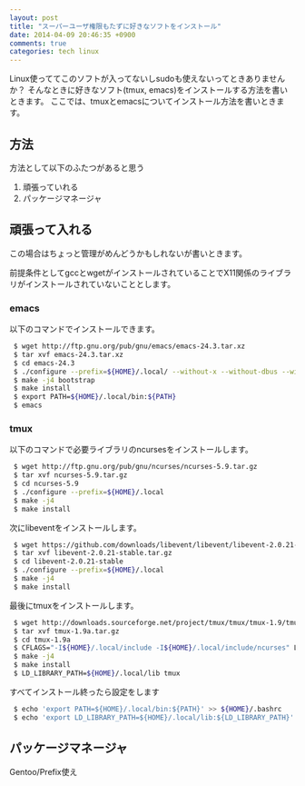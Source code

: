 ```yaml
---
layout: post
title: "スーパーユーザ権限もたずに好きなソフトをインストール"
date: 2014-04-09 20:46:35 +0900
comments: true
categories: tech linux
---
```


Linux使っててこのソフトが入ってないしsudoも使えないってときありませんか？
そんなときに好きなソフト(tmux, emacs)をインストールする方法を書いときます。
ここでは、tmuxとemacsについてインストール方法を書いときます。

## 方法
方法として以下のふたつがあると思う

1. 頑張っていれる
1. パッケージマネージャ

## 頑張って入れる
この場合はちょっと管理がめんどうかもしれないが書いときます。

前提条件としてgccとwgetがインストールされていることでX11関係のライブラリがインストールされていないこととします。

### emacs
以下のコマンドでインストールできます。

```sh
 $ wget http://ftp.gnu.org/pub/gnu/emacs/emacs-24.3.tar.xz
 $ tar xvf emacs-24.3.tar.xz
 $ cd emacs-24.3
 $ ./configure --prefix=${HOME}/.local/ --without-x --without-dbus --without-gnutls --without-makeinfo
 $ make -j4 bootstrap
 $ make install
 $ export PATH=${HOME}/.local/bin:${PATH}
 $ emacs
```

### tmux
以下のコマンドで必要ライブラリのncursesをインストールします。

```sh
 $ wget http://ftp.gnu.org/pub/gnu/ncurses/ncurses-5.9.tar.gz
 $ tar xvf ncurses-5.9.tar.gz
 $ cd ncurses-5.9
 $ ./configure --prefix=${HOME}/.local
 $ make -j4
 $ make install
```

次にlibeventをインストールします。

```sh
 $ wget https://github.com/downloads/libevent/libevent/libevent-2.0.21-stable.tar.gz
 $ tar xvf libevent-2.0.21-stable.tar.gz
 $ cd libevent-2.0.21-stable
 $ ./configure --prefix=${HOME}/.local
 $ make -j4
 $ make install
```

最後にtmuxをインストールします。

```sh
 $ wget http://downloads.sourceforge.net/project/tmux/tmux/tmux-1.9/tmux-1.9a.tar.gz
 $ tar xvf tmux-1.9a.tar.gz
 $ cd tmux-1.9a
 $ CFLAGS="-I${HOME}/.local/include -I${HOME}/.local/include/ncurses" LDFLAGS=-L${HOME}/.local/lib ./configure --prefix=${HOME}/.local
 $ make -j4
 $ make install
 $ LD_LIBRARY_PATH=${HOME}/.local/lib tmux
```

すべてインストール終ったら設定をします
```sh
 $ echo 'export PATH=${HOME}/.local/bin:${PATH}' >> ${HOME}/.bashrc
 $ echo 'export LD_LIBRARY_PATH=${HOME}/.local/lib:${LD_LIBRARY_PATH}' >> ${HOME}/.bashrc
```


## パッケージマネージャ
Gentoo/Prefix使え
